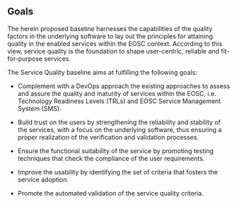 ## Goals

The herein proposed baseline harnesses the capabilities of the quality factors
in the underlying software to lay out the principles for attaining quality in
the enabled services within the EOSC context. According to this view, service
quality is the foundation to shape user-centric, reliable and fit-for-purpose
services. 

The Service Quality baseline aims at fulfilling the following goals:

* Complement with a DevOps approach the existing approaches to assess and
assure the quality and maturity of services within the EOSC, i.e. Technology
Readiness Levels (TRLs) and EOSC Service Management System (SMS).

* Build trust on the users by strengthening the reliability and stability of
the services, with a focus on the underlying software, thus ensuring a proper
realization of the verification and validation processes.

* Ensure the functional suitability of the service by promoting testing
techniques that check the compliance of the user requirements.

* Improve the usability by identifying the set of criteria that fosters the
service adoption.

* Promote the automated validation of the service quality criteria.
